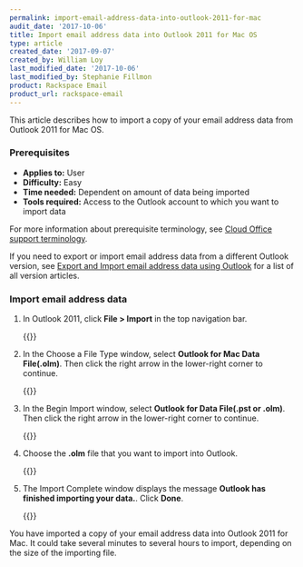 ```yaml
---
permalink: import-email-address-data-into-outlook-2011-for-mac
audit_date: '2017-10-06'
title: Import email address data into Outlook 2011 for Mac OS
type: article
created_date: '2017-09-07'
created_by: William Loy
last_modified_date: '2017-10-06'
last_modified_by: Stephanie Fillmon
product: Rackspace Email
product_url: rackspace-email
---
```


This article describes how to import a copy of your email address data from Outlook 2011 for Mac OS.

### Prerequisites

- **Applies to:** User
- **Difficulty:** Easy
- **Time needed:** Dependent on amount of data being imported
- **Tools required:**  Access to the Outlook account to which you want to import data

For more information about prerequisite terminology, see [Cloud Office support terminology](/support/how-to/cloud-office-support-terminology/).

If you need to export or import email address data from a different Outlook version, see [Export and Import email address data using Outlook](/support/how-to/export-and-import-email-address-data-using-outlook) for a list of all version articles.

### Import email address data

1. In Outlook 2011, click **File > Import** in the top navigation bar.

    {{<image src="file_import2011.png" alt="" title="">}}

2. In the Choose a File Type window, select **Outlook for Mac Data File(.olm)**. Then click the right arrow in the lower-right corner to continue.

    {{<image src="outlook_olm2011.png" alt="" title="">}}

3. In the Begin Import window, select **Outlook for Data File(.pst or .olm)**. Then click the right arrow in the lower-right corner to continue.

    {{<image src="file_type2011.png" alt="" title="">}}

4. Choose the **.olm** file that you want to import into Outlook.

    {{<image src="choose_olm2011.png" alt="" title="">}}

5. The Import Complete window displays the message **Outlook has finished importing your data.**. Click **Done**.

    {{<image src="import_complete2011.png" alt="" title="">}}

You have imported a copy of your email address data into Outlook 2011 for Mac. It could take several minutes to several hours to import, depending on the size of the importing file.
